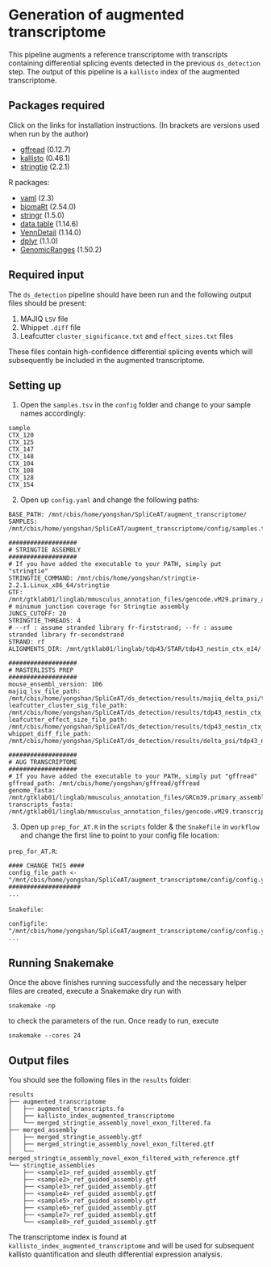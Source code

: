 # Generation of augmented transcriptome
This pipeline augments a reference transcriptome with transcripts containing differential splicing events detected in the previous `ds_detection` step. The output of this pipeline is a `kallisto` index of the augmented transcriptome.

## Packages required
Click on the links for installation instructions. (In brackets are versions used when run by the author)
- [gffread](https://github.com/gpertea/gffread#installation) (0.12.7)
- [kallisto](https://pachterlab.github.io/kallisto/download) (0.46.1)
- [stringtie](https://ccb.jhu.edu/software/stringtie/#install) (2.2.1)

R packages:
- [yaml](https://www.rdocumentation.org/packages/yaml/versions/2.3.7) (2.3)
- [biomaRt](https://bioconductor.org/packages/release/bioc/html/biomaRt.html) (2.54.0)
- [stringr](https://cran.r-project.org/web/packages/stringr/readme/README.html) (1.5.0)
- [data.table](https://github.com/Rdatatable/data.table#installation) (1.14.6)
- [VennDetail](https://www.bioconductor.org/packages/release/bioc/html/VennDetail.html) (1.14.0)
- [dplyr](https://www.r-project.org/nosvn/pandoc/dplyr.html) (1.1.0)
- [GenomicRanges](https://bioconductor.org/packages/release/bioc/html/GenomicRanges.html) (1.50.2)

## Required input
The `ds_detection` pipeline should have been run and the following output files should be present: 
1. MAJIQ `LSV` file 
2. Whippet `.diff` file
3. Leafcutter `cluster_significance.txt` and `effect_sizes.txt` files

These files contain high-confidence differential splicing events which will subsequently be included in the augmented transcriptome.

## Setting up
1. Open the `samples.tsv` in the `config` folder and change to your sample names accordingly:
```
sample
CTX_120
CTX_125
CTX_147
CTX_148
CTX_104
CTX_108
CTX_128
CTX_154
```

2. Open up `config.yaml` and change the following paths:
```
BASE_PATH: /mnt/cbis/home/yongshan/SpliCeAT/augment_transcriptome/
SAMPLES: /mnt/cbis/home/yongshan/SpliCeAT/augment_transcriptome/config/samples.tsv

###################
# STRINGTIE ASSEMBLY
###################
# If you have added the executable to your PATH, simply put "stringtie"
STRINGTIE_COMMAND: /mnt/cbis/home/yongshan/stringtie-2.2.1.Linux_x86_64/stringtie
GTF: /mnt/gtklab01/linglab/mmusculus_annotation_files/gencode.vM29.primary_assembly.annotation.gtf
# minimum junction coverage for Stringtie assembly
JUNCS_CUTOFF: 20 
STRINGTIE_THREADS: 4
# --rf : assume stranded library fr-firststrand; --fr : assume stranded library fr-secondstrand
STRAND: rf
ALIGNMENTS_DIR: /mnt/gtklab01/linglab/tdp43/STAR/tdp43_nestin_ctx_e14/

###################
# MASTERLISTS PREP
###################
mouse_ensembl_version: 106
majiq_lsv_file_path: /mnt/cbis/home/yongshan/SpliCeAT/ds_detection/results/majiq_delta_psi/tdp43_nestin_ctx_e14/lsvs.txt
leafcutter_cluster_sig_file_path: /mnt/cbis/home/yongshan/SpliCeAT/ds_detection/results/tdp43_nestin_ctx_e14_cluster_significance.txt
leafcutter_effect_size_file_path: /mnt/cbis/home/yongshan/SpliCeAT/ds_detection/results/tdp43_nestin_ctx_e14_effect_sizes.txt
whippet_diff_file_path: /mnt/cbis/home/yongshan/SpliCeAT/ds_detection/results/delta_psi/tdp43_nestin_ctx_e14.diff

###################
# AUG TRANSCRIPTOME
###################
# If you have added the executable to your PATH, simply put "gffread"
gffread_path: /mnt/cbis/home/yongshan/gffread/gffread
genome_fasta: /mnt/gtklab01/linglab/mmusculus_annotation_files/GRCm39.primary_assembly.genome.fa
transcripts_fasta: /mnt/gtklab01/linglab/mmusculus_annotation_files/gencode.vM29.transcripts.fa
```

3. Open up `prep_for_AT.R` in the `scripts` folder & the `Snakefile` in `workflow` and change the first line to point to your config file location:

`prep_for_AT.R`:
```
#### CHANGE THIS ####
config_file_path <- "/mnt/cbis/home/yongshan/SpliCeAT/augment_transcriptome/config/config.yaml"
####################
...
```
`Snakefile`:
```
configfile: "/mnt/cbis/home/yongshan/SpliCeAT/augment_transcriptome/config/config.yaml"
...
```

## Running Snakemake
Once the above finishes running successfully and the necessary helper files are created, execute a Snakemake dry run with
```
snakemake -np
```
to check the parameters of the run. Once ready to run, execute
```
snakemake --cores 24
```

## Output files
You should see the following files in the `results` folder:
```
results
├── augmented_transcriptome
│   ├── augmented_transcripts.fa
│   ├── kallisto_index_augmented_transcriptome
│   └── merged_stringtie_assembly_novel_exon_filtered.fa
├── merged_assembly
│   ├── merged_stringtie_assembly.gtf
│   ├── merged_stringtie_assembly_novel_exon_filtered.gtf
│   └── merged_stringtie_assembly_novel_exon_filtered_with_reference.gtf
└── stringtie_assemblies
    ├── <sample1>_ref_guided_assembly.gtf
    ├── <sample2>_ref_guided_assembly.gtf
    ├── <sample3>_ref_guided_assembly.gtf
    ├── <sample4>_ref_guided_assembly.gtf
    ├── <sample5>_ref_guided_assembly.gtf
    ├── <sample6>_ref_guided_assembly.gtf
    ├── <sample7>_ref_guided_assembly.gtf
    └── <sample8>_ref_guided_assembly.gtf
```
The transcriptome index is found at `kallisto_index_augmented_transcriptome` and will be used for subsequent kallisto quantification and sleuth differential expression analysis.
